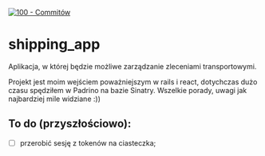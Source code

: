 [![100 - Commitów](https://img.shields.io/badge/100-Commitów-2ea44f)](https://100commitow.pl/)
# shipping_app
Aplikacja, w której będzie możliwe zarządzanie zleceniami transportowymi.




Projekt jest moim wejściem poważniejszym w rails i react, dotychczas dużo czasu spędziłem w Padrino na bazie Sinatry. Wszelkie porady, uwagi jak najbardziej mile widziane :))







## To do (przyszłościowo):
- [ ] przerobić sesję z tokenów na ciasteczka;
